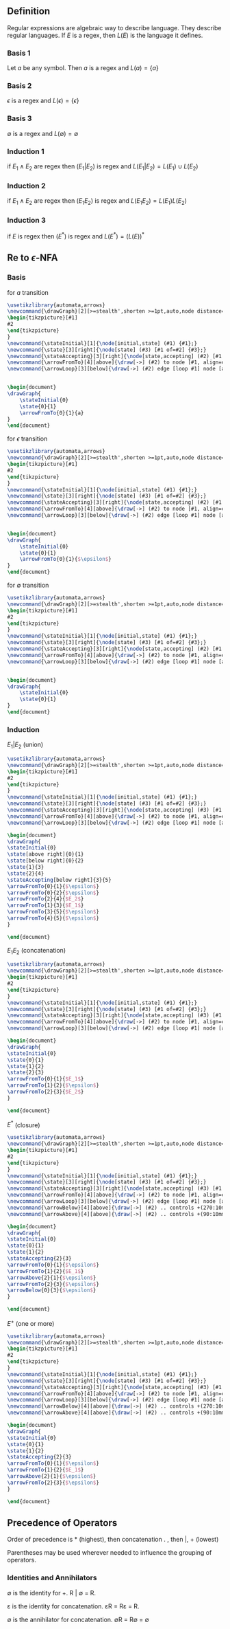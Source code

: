## Definition
Regular expressions are algebraic way to describe language. They describe regular languages. If $E$ is a regex, then $L(E)$ is the language it defines.

### Basis 1
Let $a$ be any symbol. Then $a$ is a regex and $L(a) = \{a\}$

### Basis 2
$\epsilon$ is a regex and $L(\epsilon) = \{\epsilon\}$

### Basis 3
$\emptyset$ is a regex and $L(\emptyset) = \emptyset$

### Induction 1
if $E_1 \wedge E_2$ are regex then ($E_1 | E_2$) is regex and $L(E_1 | E_2) = L(E_1) \cup L(E_2)$

### Induction 2
if $E_1 \wedge E_2$ are regex then ($E_1E_2$) is regex and $L(E_1E_2) = L(E_1)L(E_2)$

### Induction 3
if $E$ is regex then ($E^*$) is regex and $L(E^*) = (L(E))^*$

## Re to $\epsilon$-NFA
### Basis
for $a$ transition
```tikz
\usetikzlibrary{automata,arrows}
\newcommand{\drawGraph}[2][>=stealth',shorten >=1pt,auto,node distance=1.5cm, scale=2, transform shape]{
\begin{tikzpicture}[#1]
#2
\end{tikzpicture}
}
\newcommand{\stateInitial}[1]{\node[initial,state] (#1) {#1};}
\newcommand{\state}[3][right]{\node[state] (#3) [#1 of=#2] {#3};}
\newcommand{\stateAccepting}[3][right]{\node[state,accepting] (#2) [#1 of=#3] {#2};}
\newcommand{\arrowFromTo}[4][above]{\draw[->] (#2) to node [#1, align=center] {#4} (#3);}
\newcommand{\arrowLoop}[3][below]{\draw[->] (#2) edge [loop #1] node [align=center] {#3} (#2);}


\begin{document}
\drawGraph{
	\stateInitial{0}
	\state{0}{1}
	\arrowFromTo{0}{1}{a}
}
\end{document}
```

for $\epsilon$ transition
```tikz
\usetikzlibrary{automata,arrows}
\newcommand{\drawGraph}[2][>=stealth',shorten >=1pt,auto,node distance=1.5cm, scale=2, transform shape]{
\begin{tikzpicture}[#1]
#2
\end{tikzpicture}
}
\newcommand{\stateInitial}[1]{\node[initial,state] (#1) {#1};}
\newcommand{\state}[3][right]{\node[state] (#3) [#1 of=#2] {#3};}
\newcommand{\stateAccepting}[3][right]{\node[state,accepting] (#2) [#1 of=#3] {#2};}
\newcommand{\arrowFromTo}[4][above]{\draw[->] (#2) to node [#1, align=center] {#4} (#3);}
\newcommand{\arrowLoop}[3][below]{\draw[->] (#2) edge [loop #1] node [align=center] {#3} (#2);}


\begin{document}
\drawGraph{
	\stateInitial{0}
	\state{0}{1}
	\arrowFromTo{0}{1}{$\epsilon$}
}
\end{document}
```

for $\emptyset$ transition
```tikz
\usetikzlibrary{automata,arrows}
\newcommand{\drawGraph}[2][>=stealth',shorten >=1pt,auto,node distance=1.5cm, scale=2, transform shape]{
\begin{tikzpicture}[#1]
#2
\end{tikzpicture}
}
\newcommand{\stateInitial}[1]{\node[initial,state] (#1) {#1};}
\newcommand{\state}[3][right]{\node[state] (#3) [#1 of=#2] {#3};}
\newcommand{\stateAccepting}[3][right]{\node[state,accepting] (#2) [#1 of=#3] {#2};}
\newcommand{\arrowFromTo}[4][above]{\draw[->] (#2) to node [#1, align=center] {#4} (#3);}
\newcommand{\arrowLoop}[3][below]{\draw[->] (#2) edge [loop #1] node [align=center] {#3} (#2);}


\begin{document}
\drawGraph{
	\stateInitial{0}
	\state{0}{1}
}
\end{document}
```

### Induction
$E_1|E_2$ (union)
```tikz
\usetikzlibrary{automata,arrows}
\newcommand{\drawGraph}[2][>=stealth',shorten >=1pt,auto,node distance=1.5cm, scale=2, transform shape]{
\begin{tikzpicture}[#1]
#2
\end{tikzpicture}
}
\newcommand{\stateInitial}[1]{\node[initial,state] (#1) {#1};}
\newcommand{\state}[3][right]{\node[state] (#3) [#1 of=#2] {#3};}
\newcommand{\stateAccepting}[3][right]{\node[state,accepting] (#3) [#1 of=#2] {#3};}
\newcommand{\arrowFromTo}[4][above]{\draw[->] (#2) to node [#1, align=center] {#4} (#3);}
\newcommand{\arrowLoop}[3][below]{\draw[->] (#2) edge [loop #1] node [align=center] {#3} (#2);}

\begin{document}
\drawGraph{
\stateInitial{0}
\state[above right]{0}{1}
\state[below right]{0}{2}
\state{1}{3}
\state{2}{4}
\stateAccepting[below right]{3}{5}
\arrowFromTo{0}{1}{$\epsilon$}
\arrowFromTo{0}{2}{$\epsilon$}
\arrowFromTo{2}{4}{$E_2$}
\arrowFromTo{1}{3}{$E_1$}
\arrowFromTo{3}{5}{$\epsilon$}
\arrowFromTo{4}{5}{$\epsilon$}
}

\end{document}
```

$E_1E_2$ (concatenation)
```tikz
\usetikzlibrary{automata,arrows}
\newcommand{\drawGraph}[2][>=stealth',shorten >=1pt,auto,node distance=1.5cm, scale=2, transform shape]{
\begin{tikzpicture}[#1]
#2
\end{tikzpicture}
}
\newcommand{\stateInitial}[1]{\node[initial,state] (#1) {#1};}
\newcommand{\state}[3][right]{\node[state] (#3) [#1 of=#2] {#3};}
\newcommand{\stateAccepting}[3][right]{\node[state,accepting] (#3) [#1 of=#2] {#3};}
\newcommand{\arrowFromTo}[4][above]{\draw[->] (#2) to node [#1, align=center] {#4} (#3);}
\newcommand{\arrowLoop}[3][below]{\draw[->] (#2) edge [loop #1] node [align=center] {#3} (#2);}

\begin{document}
\drawGraph{
\stateInitial{0}
\state{0}{1}
\state{1}{2}
\state{2}{3}
\arrowFromTo{0}{1}{$E_1$}
\arrowFromTo{1}{2}{$\epsilon$}
\arrowFromTo{2}{3}{$E_2$}
}

\end{document}
```

$E^*$ (closure)
```tikz
\usetikzlibrary{automata,arrows}
\newcommand{\drawGraph}[2][>=stealth',shorten >=1pt,auto,node distance=1.5cm, scale=2, transform shape]{
\begin{tikzpicture}[#1]
#2
\end{tikzpicture}
}
\newcommand{\stateInitial}[1]{\node[initial,state] (#1) {#1};}
\newcommand{\state}[3][right]{\node[state] (#3) [#1 of=#2] {#3};}
\newcommand{\stateAccepting}[3][right]{\node[state,accepting] (#3) [#1 of=#2] {#3};}
\newcommand{\arrowFromTo}[4][above]{\draw[->] (#2) to node [#1, align=center] {#4} (#3);}
\newcommand{\arrowLoop}[3][below]{\draw[->] (#2) edge [loop #1] node [align=center] {#3} (#2);}
\newcommand{\arrowBelow}[4][above]{\draw[->] (#2) .. controls +(270:10mm) and +(270:10mm) .. node [#1, align=center] {#4} (#3);}
\newcommand{\arrowAbove}[4][above]{\draw[->] (#2) .. controls +(90:10mm) and +(90:10mm) .. node [#1, align=center] {#4} (#3);}

\begin{document}
\drawGraph{
\stateInitial{0}
\state{0}{1}
\state{1}{2}
\stateAccepting{2}{3}
\arrowFromTo{0}{1}{$\epsilon$}
\arrowFromTo{1}{2}{$E_1$}
\arrowAbove{2}{1}{$\epsilon$}
\arrowFromTo{2}{3}{$\epsilon$}
\arrowBelow{0}{3}{$\epsilon$}
}

\end{document}
```
$E^+$ (one or more)
```tikz
\usetikzlibrary{automata,arrows}
\newcommand{\drawGraph}[2][>=stealth',shorten >=1pt,auto,node distance=1.5cm, scale=2, transform shape]{
\begin{tikzpicture}[#1]
#2
\end{tikzpicture}
}
\newcommand{\stateInitial}[1]{\node[initial,state] (#1) {#1};}
\newcommand{\state}[3][right]{\node[state] (#3) [#1 of=#2] {#3};}
\newcommand{\stateAccepting}[3][right]{\node[state,accepting] (#3) [#1 of=#2] {#3};}
\newcommand{\arrowFromTo}[4][above]{\draw[->] (#2) to node [#1, align=center] {#4} (#3);}
\newcommand{\arrowLoop}[3][below]{\draw[->] (#2) edge [loop #1] node [align=center] {#3} (#2);}
\newcommand{\arrowBelow}[4][above]{\draw[->] (#2) .. controls +(270:10mm) and +(270:10mm) .. node [#1, align=center] {#4} (#3);}
\newcommand{\arrowAbove}[4][above]{\draw[->] (#2) .. controls +(90:10mm) and +(90:10mm) .. node [#1, align=center] {#4} (#3);}

\begin{document}
\drawGraph{
\stateInitial{0}
\state{0}{1}
\state{1}{2}
\stateAccepting{2}{3}
\arrowFromTo{0}{1}{$\epsilon$}
\arrowFromTo{1}{2}{$E_1$}
\arrowAbove{2}{1}{$\epsilon$}
\arrowFromTo{2}{3}{$\epsilon$}
}

\end{document}
```

## Precedence of Operators
Order of precedence is * (highest), then concatenation . , then |, + (lowest)

Parentheses may be used wherever needed to influence the grouping of operators.

### Identities and Annihilators
∅ is the identity for +. R | ∅ = R. 

ε is the identity for concatenation. εR = Rε = R. 

∅ is the annihilator for concatenation. ∅R = R∅ = ∅
